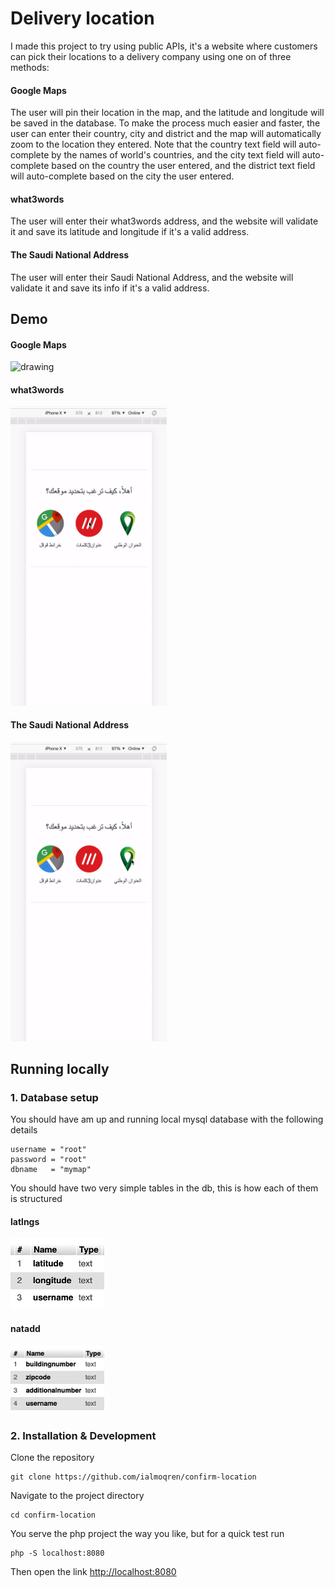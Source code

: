 # Delivery location

I made this project to try using public APIs, it's a website where customers can pick their locations to a delivery company using one on of three methods:

#### Google Maps
The user will pin their location in the map, and the latitude and longitude will be saved in the database.
To make the process much easier and faster, the user can enter their country, city and district and the map will automatically zoom to the location they entered.
Note that the country text field will auto-complete by the names of world's countries, and the city text field will auto-complete based on the country the user entered, and the district text field will auto-complete based on the city the user entered.

#### what3words
The user will enter their what3words address, and the website will validate it and save its latitude and longitude if it's a valid address.

#### The Saudi National Address
The user will enter their Saudi National Address, and the website will validate it and save its info if it's a valid address.

## Demo

#### Google Maps
<img src="./demos/gmap.gif" alt="drawing" width="250"/>

#### what3words
<img src="./demos/w3w.gif" alt="drawing" width="250"/>

#### The Saudi National Address
<img src="./demos/natad.gif" alt="drawing" width="250"/>



## Running locally

### 1. Database setup

You should have am up and running local mysql database with the following details

	username = "root"
	password = "root"
	dbname   = "mymap"


You should have two very simple tables in the db, this is how each of them is structured
 
#### latlngs
<img src="./readmeScreenshots/latlngsTable.png" alt="drawing" width="150"/>

#### natadd
<img src="./readmeScreenshots/nataddTable.png" alt="drawing" width="150"/>

### 2. Installation & Development

Clone the repository
```shell
git clone https://github.com/ialmoqren/confirm-location
```

Navigate to the project directory
```shell
cd confirm-location
```

You serve the php project the way you like, but for a quick test run
```shell
php -S localhost:8080
```

Then open the link [http://localhost:8080](http://localhost:8080)
